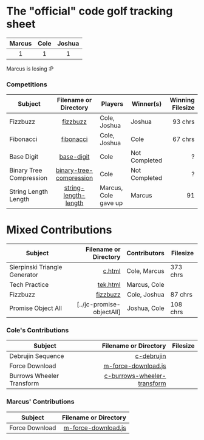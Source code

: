 # The "official" code golf tracking sheet
| Marcus | Cole | Joshua |
| :---: | :---: | :---: |
| 1 | 1 | 1 |

Marcus is losing :P

### Competitions
| Subject | Filename or Directory | Players | Winner(s) | Winning Filesize
| --- | :---: | --- | --- | ---: |
| Fizzbuzz | [fizzbuzz](./fizzbuzz) | Cole, Joshua | Joshua | 93 chrs |
| Fibonacci | [fibonacci](./fibonacci) | Cole, Joshua | Cole | 67 chrs |
| Base Digit | [base-digit](./base-digit) | Cole | Not Completed | ? |
| Binary Tree Compression | [binary-tree-compression](./binary-tree-compression) | Cole | Not Completed | ? |
| String Length Length | [string-length-length](./string-length-length) | Marcus, Cole gave up | Marcus | 91 |

# Mixed Contributions
| Subject | Filename or Directory | Contributors | Filesize |
| --- | ---: | ---: | --- |
| Sierpinski Triangle Generator | [c.html](../c.html) | Cole, Marcus | 373 chrs |
| Tech Practice | [tek.html](../tek.html) | Marcus, Cole |
| Fizzbuzz | [fizzbuzz](../fizzbuzz) | Cole, Joshua | 87 chrs |
| Promise Object All | [../jc-promise-objectAll] | Joshua, Cole | 108 chrs |

### Cole's Contributions
| Subject | Filename or Directory | Filesize |
| --- | ---: | ---: |
| Debrujin Sequence | [c-debrujin](../c-debrujin) |
| Force Download | [m-force-download.js](../m-force-download.js) |
| Burrows Wheeler Transform | [c-burrows-wheeler-transform](../c-burrows-wheeler-transform) |

### Marcus' Contributions
| Subject | Filename or Directory |
| --- | ---: |
| Force Download | [m-force-download.js](../m-force-download.js) |
